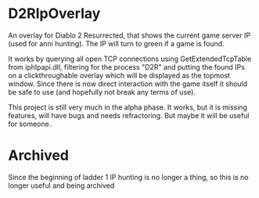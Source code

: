 # D2RIpOverlay
An overlay for Diablo 2 Resurrected, that shows the current game server IP (used for anni hunting).
The IP will turn to green if a game is found.

It works by querying all open TCP connections using GetExtendedTcpTable from iphlpapi.dll, filtering for the process "D2R" and putting the found IPs on a clickthroughable overlay which will be displayed as the topmost window.
Since there is now direct interaction with the game itself it should be safe to use (and hopefully not break any terms of use).

This project is still very much in the alpha phase. It works, but it is missing features, will have bugs and needs refractoring. But maybe it will be useful for someone.

# Archived
Since the beginning of ladder 1 IP hunting is no longer a thing, so this is no longer useful and being archived
